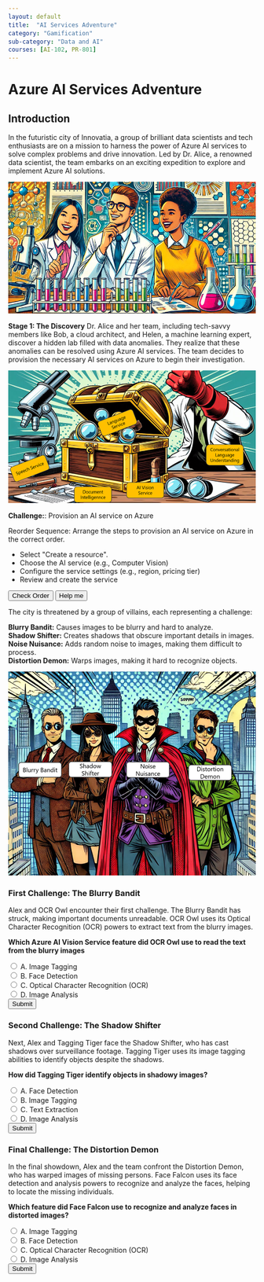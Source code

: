 ```yaml
---
layout: default
title:  "AI Services Adventure"
category: "Gamification"
sub-category: "Data and AI"
courses: [AI-102, PR-801]
---
```

# Azure AI Services Adventure

## Introduction
In the futuristic city of Innovatia, a group of brilliant data scientists and tech enthusiasts are on a mission to harness the power of Azure AI services to solve complex problems and drive innovation. Led by Dr. Alice, a renowned data scientist, the team embarks on an exciting expedition to explore and implement Azure AI solutions.

<a href="./images/ai2.png">
  <img src="./images/ai2.png" alt="Alex is joined by a team of sidekicks">
</a>
<br>

**Stage 1: The Discovery**
Dr. Alice and her team, including tech-savvy members like Bob, a cloud architect, and Helen, a machine learning expert, discover a hidden lab filled with data anomalies. They realize that these anomalies can be resolved using Azure AI services. The team decides to provision the necessary AI services on Azure to begin their investigation.

<a href="./images/ai1.png">
  <img src="./images/ai1.png" alt="Alex is joined by a team of sidekicks">
</a>
<br>

**Challenge:**: Provision an AI service on Azure

Reorder Sequence: Arrange the steps to provision an AI service on Azure in the correct order.

<ul id="sortable-setup" class="styled-list">
  
  <li class="ui-state-default" data-order="3">Select "Create a resource".</li>
  <li class="ui-state-default" data-order="1">Choose the AI service (e.g., Computer Vision)</li>
  <li class="ui-state-default" data-order="2">Configure the service settings (e.g., region, pricing tier)</li>
  <li class="ui-state-default" data-order="4">Review and create the service</li>
  
</ul>

<button onclick="checkOrderSetup()">Check Order</button>
<button onclick="helpMeSetup()">Help me</button>

<p id="feedback-setup"></p>

<script src="https://code.jquery.com/jquery-3.6.0.min.js"></script>
<script src="https://code.jquery.com/ui/1.12.1/jquery-ui.min.js"></script>
<link rel="stylesheet" href="https://code.jquery.com/ui/1.12.1/themes/base/jquery-ui.css">

<script>
  $(function() {
    $("#sortable-setup").sortable();
    $("#sortable-setup").disableSelection();
  });

  function checkOrderSetup() {
    var items = $("#sortable-setup li");
    var correct = true;
    items.each(function(index) {
      if ($(this).data("order") !== index + 1) {
        correct = false;
      }
    });
    var feedback = document.getElementById("feedback-setup");
    if (correct) {
      feedback.textContent = "Correct order!";
      feedback.style.color = "green";
    } else {
      feedback.textContent = "Incorrect order. Try again.";
      feedback.style.color = "red";
    }
  }

  function helpMeSetup() {
    var items = $("#sortable-setup li").sort(function(a, b) {
      return $(a).data("order") - $(b).data("order");
    });
    $("#sortable-setup").html(items);
    document.getElementById("feedback-setup").textContent = "Here is the correct order.";
    document.getElementById("feedback-setup").style.color = "blue";
  }
</script>








The city is threatened by a group of villains, each representing a challenge:

**Blurry Bandit:** Causes images to be blurry and hard to analyze.<br>
**Shadow Shifter:** Creates shadows that obscure important details in images.<br>
**Noise Nuisance:** Adds random noise to images, making them difficult to process.<br>
**Distortion Demon:** Warps images, making it hard to recognize objects.<br>

<a href="./images/av2.png">
  <img src="./images/av2.png" alt="a group of villains">
</a>
<br>

### First Challenge: The Blurry Bandit
Alex and OCR Owl encounter their first challenge. The Blurry Bandit has struck, making important documents unreadable. OCR Owl uses its Optical Character Recognition (OCR) powers to extract text from the blurry images.

**Which Azure AI Vision Service feature did OCR Owl use to read the text from the blurry images**

<form id="quizForm1">
  <input type="radio" id="q1a" name="q1" value="A">
  <label for="q1a">A. Image Tagging</label><br>
  <input type="radio" id="q1b" name="q1" value="B">
  <label for="q1b">B. Face Detection</label><br>
  <input type="radio" id="q1c" name="q1" value="C">
  <label for="q1c">C. Optical Character Recognition (OCR)</label><br>
  <input type="radio" id="q1d" name="q1" value="D">
  <label for="q1d">D. Image Analysis</label><br>
  <button type="button" onclick="checkAnswer1()" class="styled-button">Submit</button>
</form>

<p id="result1"></p>

### Second Challenge: The Shadow Shifter
Next, Alex and Tagging Tiger face the Shadow Shifter, who has cast shadows over surveillance footage. Tagging Tiger uses its image tagging abilities to identify objects despite the shadows.

**How did Tagging Tiger identify objects in shadowy images?**

<form id="quizForm2">
  <input type="radio" id="q2a" name="q2" value="A">
  <label for="q2a">A. Face Detection</label><br>
  <input type="radio" id="q2b" name="q2" value="B">
  <label for="q2b">B. Image Tagging</label><br>
  <input type="radio" id="q2c" name="q2" value="C">
  <label for="q2c">C. Text Extraction</label><br>
  <input type="radio" id="q2d" name="q2" value="D">
  <label for="q2d">D. Image Analysis</label><br>
  <button type="button" onclick="checkAnswer2()" class="styled-button">Submit</button>
</form>

<p id="result2"></p>

### Final Challenge: The Distortion Demon
In the final showdown, Alex and the team confront the Distortion Demon, who has warped images of missing persons. Face Falcon uses its face detection and analysis powers to recognize and analyze the faces, helping to locate the missing individuals.

**Which feature did Face Falcon use to recognize and analyze faces in distorted images?**

<form id="quizForm3">
  <input type="radio" id="q3a" name="q3" value="A">
  <label for="q3a">A. Image Tagging</label><br>
  <input type="radio" id="q3b" name="q3" value="B">
  <label for="q3b">B. Face Detection</label><br>
  <input type="radio" id="q3c" name="q3" value="C">
  <label for="q3c">C. Optical Character Recognition (OCR)</label><br>
  <input type="radio" id="q3d" name="q3" value="D">
  <label for="q3d">D. Image Analysis</label><br>
  <button type="button" onclick="checkAnswer3()" class="styled-button">Submit</button>
</form>

<p id="result3"></p>


<script>
  function checkAnswer1() {
    var radios = document.getElementsByName('q1');
    var correctAnswer = 'C';
    var result = document.getElementById('result1');
    var selected = false;

    for (var i = 0; i < radios.length; i++) {
      if (radios[i].checked) {
        selected = true;
        if (radios[i].value === correctAnswer) {
          result.textContent = 'Correct!';
          result.style.color = 'green';
        } else {
          result.textContent = 'Incorrect. Try again!';
          result.style.color = 'red';
        }
        break;
      }
    }

    if (!selected) {
      result.textContent = 'Please select an answer.';
      result.style.color = 'orange';
    }
  }

  function checkAnswer2() {
    var radios = document.getElementsByName('q2');
    var correctAnswer = 'B';
    var result = document.getElementById('result2');
    var selected = false;

    for (var i = 0; i < radios.length; i++) {
      if (radios[i].checked) {
        selected = true;
        if (radios[i].value === correctAnswer) {
          result.textContent = 'Correct!';
          result.style.color = 'green';
        } else {
          result.textContent = 'Incorrect. Try again!';
          result.style.color = 'red';
        }
        break;
      }
    }

    if (!selected) {
      result.textContent = 'Please select an answer.';
      result.style.color = 'orange';
    }
  }

  function checkAnswer3() {
    var radios = document.getElementsByName('q3');
    var correctAnswer = 'B';
    var result = document.getElementById('result3');
    var selected = false;

    for (var i = 0; i < radios.length; i++) {
      if (radios[i].checked) {
        selected = true;
        if (radios[i].value === correctAnswer) {
          result.textContent = 'Correct!';
          result.style.color = 'green';
        } else {
          result.textContent = 'Incorrect. Try again!';
          result.style.color = 'red';
        }
        break;
      }
    }

    if (!selected) {
      result.textContent = 'Please select an answer.';
      result.style.color = 'orange';
    }
  }

 
</script>
